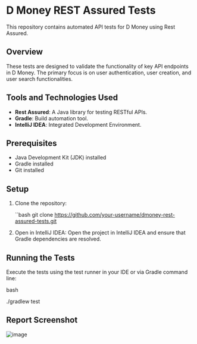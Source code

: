 # D Money REST Assured Tests

This repository contains automated API tests for D Money using Rest Assured.

## Overview

These tests are designed to validate the functionality of key API endpoints in D Money. The primary focus is on user authentication, user creation, and user search functionalities.

## Tools and Technologies Used

- **Rest Assured**: A Java library for testing RESTful APIs.
- **Gradle**: Build automation tool.
- **IntelliJ IDEA**: Integrated Development Environment.

## Prerequisites

- Java Development Kit (JDK) installed
- Gradle installed
- Git installed

## Setup

1. Clone the repository:

   ``bash
   git clone https://github.com/your-username/dmoney-rest-assured-tests.git

2. Open in IntelliJ IDEA:
   Open the project in IntelliJ IDEA and ensure that Gradle dependencies are resolved.

## Running the Tests

Execute the tests using the test runner in your IDE or via Gradle command line:

bash

./gradlew test

## Report Screenshot

![image](https://github.com/Fayrose96/dmoney-Rest-Assured/assets/143695839/5fc45869-aa25-4957-bc58-080aa587a0e7)


